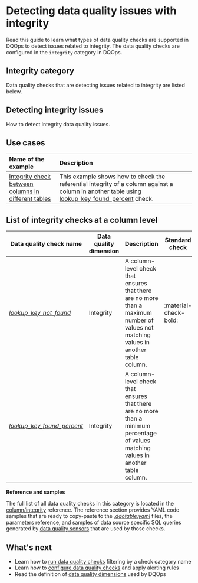 # Detecting data quality issues with integrity
Read this guide to learn what types of data quality checks are supported in DQOps to detect issues related to integrity.
The data quality checks are configured in the `integrity` category in DQOps.

## Integrity category
Data quality checks that are detecting issues related to integrity are listed below.

## Detecting integrity issues
How to detect integrity data quality issues.

## Use cases
| **Name of the example**                                                                                                                 | **Description**                                                                                                                                                                                         |
|:----------------------------------------------------------------------------------------------------------------------------------------|:--------------------------------------------------------------------------------------------------------------------------------------------------------------------------------------------------------|
| [Integrity check between columns in different tables](../examples/data-accuracy/integrity-check-between-columns-in-different-tables.md) | This example shows how to check the referential integrity of a column against a column in another table using [lookup_key_found_percent](../checks/column/integrity/lookup-key-found-percent.md) check. |

## List of integrity checks at a column level
| Data quality check name | Data quality dimension | Description | Standard check |
|-------------------------|------------------------|-------------|-------|
|[*lookup_key_not_found*](../checks/column/integrity/lookup-key-not-found.md)|Integrity|A column-level check that ensures that there are no more than a maximum number of values not matching values in another table column.|:material-check-bold:|
|[*lookup_key_found_percent*](../checks/column/integrity/lookup-key-found-percent.md)|Integrity|A column-level check that ensures that there are no more than a minimum percentage of values matching values in another table column.| |


**Reference and samples**

The full list of all data quality checks in this category is located in the [column/integrity](../checks/column/integrity/index.md) reference.
The reference section provides YAML code samples that are ready to copy-paste to the [*.dqotable.yaml*](../reference/yaml/TableYaml.md) files,
the parameters reference, and samples of data source specific SQL queries generated by [data quality sensors](../dqo-concepts/definition-of-data-quality-sensors.md)
that are used by those checks.

## What's next
- Learn how to [run data quality checks](../dqo-concepts/running-data-quality-checks.md#targeting-a-category-of-checks) filtering by a check category name
- Learn how to [configure data quality checks](../dqo-concepts/configuring-data-quality-checks-and-rules.md) and apply alerting rules
- Read the definition of [data quality dimensions](../dqo-concepts/data-quality-dimensions.md) used by DQOps

